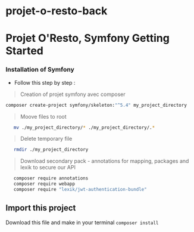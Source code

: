 # projet-o-resto-back
# Projet O'Resto, Symfony Getting Started

### Installation of Symfony

- Follow this step by step : 

> Creation of projet symfony avec composer

```bash
composer create-project symfony/skeleton:"^5.4" my_project_directory
```

> Moove files to root

```bash
   mv ./my_project_directory/* ./my_project_directory/.*
```

> Delete temporary file

```bash
   rmdir ./my_project_directory
```

> Download secondary pack - annotations for mapping, packages and lexik to secure our API

```bash
   composer require annotations
   composer require webapp
   composer require "lexik/jwt-authentication-bundle"
```

## Import this project

Download this file and make in your terminal `composer install`
